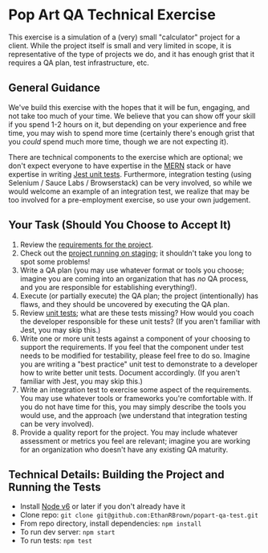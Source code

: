 # Pop Art QA Technical Exercise

This exercise is a simulation of a (very) small "calculator" project for a client.  While the project itself is small and very limited in scope, it is representative of the type of projects we do, and it has enough grist that it requires a QA plan, test infrastructure, etc.

## General Guidance

We've build this exercise with the hopes that it will be fun, engaging, and not take too much of your time.  We believe that you can show off your skill if you spend 1-2 hours on it, but depending on your experience and free time, you may wish to spend more time (certainly there's enough grist that you _could_ spend much more time, though we are not expecting it).

There are technical components to the exercise which are optional; we don't expect everyone to have expertise in the [MERN](http://mern.io) stack or have expertise in writing [Jest unit tests](https://facebook.github.io/jest/).  Furthermore, integration testing (using Selenium / Sauce Labs / Browserstack) can be very involved, so while we would welcome an example of an integration test, we realize that may be too involved for a pre-employment exercise, so use your own judgement.

## Your Task (Should You Choose to Accept It)

1. Review the [requirements for the project](/REQUIREMENTS.md).
1. Check out the [project running on staging](http://resistance.zepln.com.s3-website-us-west-2.amazonaws.com); it shouldn't take you long to spot some problems!
1. Write a QA plan (you may use whatever format or tools you choose; imagine you are coming into an organization that has _no_ QA process, and you are responsible for establishing everything!).
1. Execute (or partially execute) the QA plan; the project (intentionally) has flaws, and they should be uncovered by executing the QA plan.
1. Review [unit tests](/src/__tests__/ResistorInputs.test.js); what are these tests missing?  How would you coach the developer responsible for these unit tests? (If you aren't familiar with Jest, you may skip this.)
1. Write one or more unit tests against a component of your choosing to support the requirements.  If you feel that the component under test needs to be modified for testability, please feel free to do so.  Imagine you are writing a "best practice" unit test to demonstrate to a developer how to write better unit tests.  Document accordingly.  (If you aren't familiar with Jest, you may skip this.)
1. Write an integration test to exercise some aspect of the requirements.  You may use whatever tools or frameworks you're comfortable with.  If you do not have time for this, you may simply describe the tools you would use, and the approach (we understand that integration testing can be very involved).
1. Provide a quality report for the project.  You may include whatever assessment or metrics you feel are relevant; imagine you are working for an organization who doesn't have any existing QA maturity.

## Technical Details: Building the Project and Running the Tests

* Install [Node v6](https://nodejs.org/en/) or later if you don't already have it
* Clone repo: `git clone git@github.com:EthanRBrown/popart-qa-test.git`
* From repo directory, install dependencies: `npm install`
* To run dev server: `npm start`
* To run tests: `npm test`

